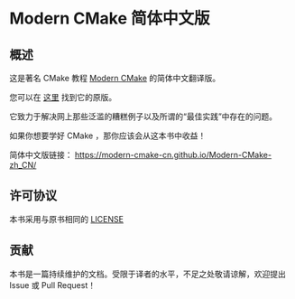 # Modern CMake 简体中文版

## 概述

这是著名 CMake 教程 [Modern CMake](https://cliutils.gitlab.io/modern-cmake/) 的简体中文翻译版。

您可以在 [这里](https://cliutils.gitlab.io/modern-cmake/) 找到它的原版。

它致力于解决网上那些泛滥的糟糕例子以及所谓的“最佳实践”中存在的问题。

如果你想要学好 CMake ，那你应该会从这本书中收益！

简体中文版链接： https://modern-cmake-cn.github.io/Modern-CMake-zh_CN/



## 许可协议

本书采用与原书相同的 [LICENSE](https://gitlab.com/CLIUtils/modern-cmake/-/blob/master/LICENSE)



## 贡献

本书是一篇持续维护的文档。受限于译者的水平，不足之处敬请谅解，欢迎提出 Issue 或 Pull Request！

